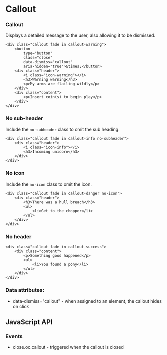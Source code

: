# Callout

### Callout

Displays a detailed message to the user, also allowing it to be dismissed.

    <div class="callout fade in callout-warning">
        <button
            type="button"
            class="close"
            data-dismiss="callout"
            aria-hidden="true">&times;</button>
        <div class="header">
            <i class="icon-warning"></i>
            <h3>Warning warning</h3>
            <p>My arms are flailing wildly</p>
        </div>
        <div class="content">
            <p>Insert coin(s) to begin play</p>
        </div>
    </div>

### No sub-header

Include the `no-subheader` class to omit the sub heading.

    <div class="callout fade in callout-info no-subheader">
        <div class="header">
            <i class="icon-info"></i>
            <h3>Incoming unicorn</h3>
        </div>
    </div>

### No icon

Include the `no-icon` class to omit the icon.

    <div class="callout fade in callout-danger no-icon">
        <div class="header">
            <h3>There was a hull breach</h3>
            <ul>
                <li>Get to the chopper</li>
            </ul>
        </div>
    </div>

### No header

    <div class="callout fade in callout-success">
        <div class="content">
            <p>Something good happened</p>
            <ul>
                <li>You found a pony</li>
            </ul>
        </div>
    </div>

### Data attributes:

-   data-dismiss="callout" - when assigned to an element, the callout hides on click

## JavaScript API

### Events

-   close.oc.callout - triggered when the callout is closed
